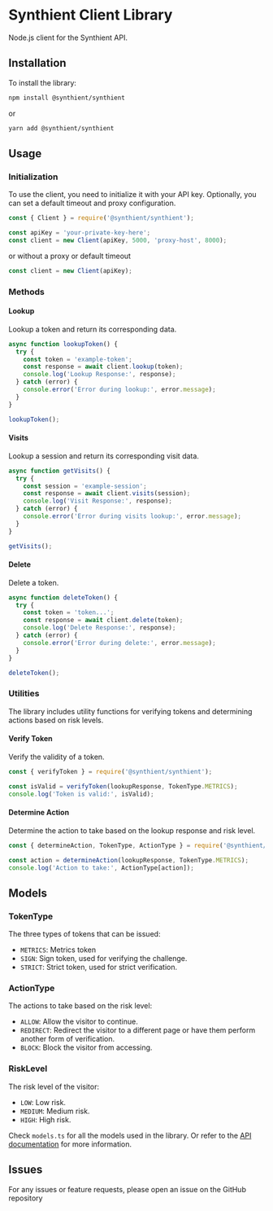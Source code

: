 # Synthient Client Library

Node.js client for the Synthient API.

## Installation

To install the library:

```bash
npm install @synthient/synthient
```

or

```bash
yarn add @synthient/synthient
```

## Usage

### Initialization

To use the client, you need to initialize it with your API key. Optionally, you can set a default timeout and proxy configuration.

```javascript
const { Client } = require('@synthient/synthient');

const apiKey = 'your-private-key-here';
const client = new Client(apiKey, 5000, 'proxy-host', 8000);
```

or without a proxy or default timeout

```javascript
const client = new Client(apiKey);
```

### Methods

#### Lookup

Lookup a token and return its corresponding data.

```javascript
async function lookupToken() {
  try {
    const token = 'example-token';
    const response = await client.lookup(token);
    console.log('Lookup Response:', response);
  } catch (error) {
    console.error('Error during lookup:', error.message);
  }
}

lookupToken();
```

#### Visits

Lookup a session and return its corresponding visit data.

```javascript
async function getVisits() {
  try {
    const session = 'example-session';
    const response = await client.visits(session);
    console.log('Visit Response:', response);
  } catch (error) {
    console.error('Error during visits lookup:', error.message);
  }
}

getVisits();
```

#### Delete

Delete a token.

```javascript
async function deleteToken() {
  try {
    const token = 'token...';
    const response = await client.delete(token);
    console.log('Delete Response:', response);
  } catch (error) {
    console.error('Error during delete:', error.message);
  }
}

deleteToken();
```

### Utilities

The library includes utility functions for verifying tokens and determining actions based on risk levels.

#### Verify Token

Verify the validity of a token.

```javascript
const { verifyToken } = require('@synthient/synthient');

const isValid = verifyToken(lookupResponse, TokenType.METRICS);
console.log('Token is valid:', isValid);
```

#### Determine Action

Determine the action to take based on the lookup response and risk level.

```javascript
const { determineAction, TokenType, ActionType } = require('@synthient/synthient');

const action = determineAction(lookupResponse, TokenType.METRICS);
console.log('Action to take:', ActionType[action]);
```

## Models

### TokenType

The three types of tokens that can be issued:
- `METRICS`: Metrics token
- `SIGN`: Sign token, used for verifying the challenge.
- `STRICT`: Strict token, used for strict verification.

### ActionType

The actions to take based on the risk level:
- `ALLOW`: Allow the visitor to continue.
- `REDIRECT`: Redirect the visitor to a different page or have them perform another form of verification.
- `BLOCK`: Block the visitor from accessing.

### RiskLevel

The risk level of the visitor:
- `LOW`: Low risk.
- `MEDIUM`: Medium risk.
- `HIGH`: High risk.


Check `models.ts` for all the models used in the library. Or refer to the [API documentation](https://docs.synthient.com) for more information.


## Issues
For any issues or feature requests, please open an issue on the GitHub repository